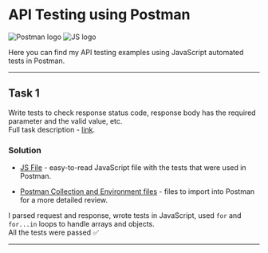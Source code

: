 # API Testing using Postman

![Postman logo](https://img.shields.io/badge/Postman-090909?style=for-the-badge&logo=postman)
![JS logo](https://img.shields.io/badge/JavaScript-090909?style=for-the-badge&logo=JavaScript)

Here you can find my API testing examples using JavaScript automated tests in Postman.

---

## Task 1

Write tests to check response status code, response body has the required parameter and the valid value, etc. <br> Full task description - [link](https://github.com/kangash/Postman/blob/main/task_1/task_1_description.txt).

### Solution

- [JS File](https://github.com/kangash/Postman/blob/main/task_1/task_1.js) - easy-to-read JavaScript file with the tests that were used in Postman.

- [Postman Collection and Environment files](https://github.com/kangash/Postman/tree/main/task_1) - files to import into Postman for a more detailed review.

I parsed request and response, wrote tests in JavaScript, used `for` and `for...in` loops to handle arrays and objects. <br> All the tests were passed ✅

---
